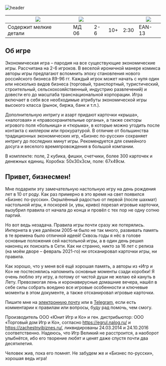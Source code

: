 ![header](https://img3.labirint.ru/rc/0d7154a51dbc4007d412f9422fd31077/594x918/books8/77169/cover.jpg?1280394613)

![](https://www69.online-convert.com/dl/web7/download-file/610eb839-cc81-4818-82a2-f660e3c2fab3/Antech_ru_001_ne_podhodit_dlya_detey_menshe_3h_let.jpg) | ![](https://www18.online-convert.com/dl/web7/download-file/e5733f04-d6ee-4a50-949a-7073ec0fd469/1b9b09f366dc765c9c488e03107d3778.jpg) | ![]() | ![]() | ![]() | ![](https://www42.online-convert.com/dl/web7/download-file/1ea9ca8e-9d5f-4fa1-89db-1f369ceae708/68747470733a2f2f626172636f64652e7465632d69742e636f6d2f626172636f64652e617368783f646174613d3436303730333736363230313826636f64653d45414e3133266d756c7469706c65626172636f6465733d66616c7365267472616e736c6174652d6573633d7472756526756e69743d4669.jpg)
------------- | ------------- | ------------- | ------------- | ------------- | -------------
Содержит мелкие детали | МД 06 | 2-6 | 10+ | 2:30 | EAN-13

## Об игре

Экономическая игра – пародия на все существующие экономические игры. Рассчитана на 2-6 игроков. В веселой ироничной манере комикса авторы игры предлагают вспомнить эпоху становления нового российского бизнеса 89-96 гг. Каждый игрок может начать с нуля один или несколько видов бизнеса (торговый, транспортный, туристический, строительный, сельскохозяйственный, индустрию развлечений) и довести его до масштаба транснациональной корпорации. Игра включает в себя все необходимые атрибуты экономической игры высокого класса (рынок, биржа, банк и т.п.).

Дополнительную интригу и азарт придают карточки «крыша», «налоговая» и «правоохранительные органы», а также секторы игрового поля «больница» и «тюрьма», в которые можно угодить после контакта с киллером или прокуратурой. В отличие от большинства традиционных экономических игр, «Бизнес по-русски» сохраняет интригу до последних минут игры. Рекомендуется для семейного досуга и веселого времяпровождения в большой компании.

В комплекте: поле, 2 кубика, фишки, счетчики, более 300 карточек и денежных единиц. Коробка: 50х30х3см, поле: 67х49см.

## Привет, бизнесмен!

Мне подарили эту замечательную настольную игру на день рождения лет в 10 от роду. Как раз примерно в это время на свет появился «Бизнес по-русски». Окрылённый радостью от первой (после шахмат) настольной игры, я поскорей (и, увы, криво) порезал игровые карточки, вызубрил правила от начала до конца и провёл с тех пор не одну сотню партий.

Но вот ведь незадача. Правила игры почти сразу же потерялись. Интернета в уже далёком 2005-м было не так много, развивать память в те времена было отличной идеей! Сквозь годы я нёс в голове основные положения сей настольной игры, а в один день решил наконец их поискать в Сети. Как ни странно, никто за 16 лет с релиза (на моём дворе – февраль 2021-го) ни отсканировал карточки игры, ни правила. 

Как хорошо, что у меня всё ещё хорошая память, а авторы из «Игр и Ко» не постеснялись напомнить основные моменты сзади коробки! Я очень люблю эту игру, а потому от чистой души не желаю ей кануть в Лету. Превозмогая лень и коронавирусные домашние вечера, нашёл в себе силы собрать воедино все игровые особенности и ключевые моменты в этом документе, а также отсканировал игровые карточки.

Пишите мне на [электронную почту](mailto:o.kak.victor@gmail.com) или в [Telegram](https://t.me/Victor_Grigoryev/), если есть комментарии к правилам или вопросы, буду рад помочь, чем смогу.

Производитель ООО «Юнит Игр и Ко» и ген. дистрибьютор: ООО «Торговый дом Игр и Ко», согласно https://egrul.nalog.ru/ и https://zachestnyibiznes.ru/, ликвидированы 24.03.2014 и 24.10.2016 соответственно. Надеюсь, что Игр Великий не расстроится, а наоборот улыбнётся, ибо его творение любят и ценят даже спустя почти два десятилетия.

Человек жив, пока его помнят. Не забудем же и «Бизнес по-русски», хорошая ведь игра!
